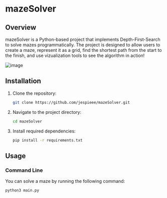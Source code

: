 # mazeSolver

## Overview

mazeSolver is a Python-based project that implements Depth-First-Search to solve mazes programmatically. The project is designed to allow users to create a maze, represent it as a grid, find the shortest path from the start to the finish, and use vizualization tools to see the algorithm in action!

![image](https://github.com/user-attachments/assets/8207417e-2ab6-4a8d-8214-28db23903787)


## Installation

1. Clone the repository:
    ```bash
    git clone https://github.com/jespieee/mazeSolver.git
    ```
2. Navigate to the project directory:
    ```bash
    cd mazeSolver
    ```
3. Install required dependencies:
    ```bash
    pip install -r requirements.txt
    ```

## Usage

### Command Line

You can solve a maze by running the following command:

```bash
python3 main.py
